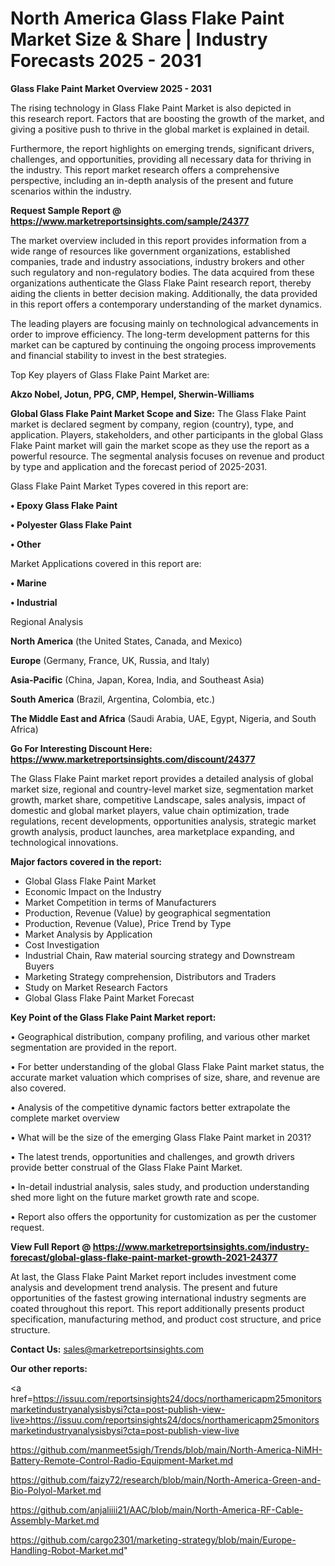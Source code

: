 # North America Glass Flake Paint Market Size & Share | Industry Forecasts 2025 - 2031

<Strong> Glass Flake Paint Market Overview 2025 - 2031</strong>

The rising technology in Glass Flake Paint Market is also depicted in this research report. Factors that are boosting the growth of the market, and giving a positive push to thrive in the global market is explained in detail.

Furthermore, the report highlights on emerging trends, significant drivers, challenges, and opportunities, providing all necessary data for thriving in the industry. This report market research offers a comprehensive perspective, including an in-depth analysis of the present and future scenarios within the industry.

<strong>Request Sample Report @ <a href=https://www.marketreportsinsights.com/sample/24377>https://www.marketreportsinsights.com/sample/24377</a></strong>

The market overview included in this report provides information from a wide range of resources like government organizations, established companies, trade and industry associations, industry brokers and other such regulatory and non-regulatory bodies. The data acquired from these organizations authenticate the Glass Flake Paint research report, thereby aiding the clients in better decision making. Additionally, the data provided in this report offers a contemporary understanding of the market dynamics.

The leading players are focusing mainly on technological advancements in order to improve efficiency. The long-term development patterns for this market can be captured by continuing the ongoing process improvements and financial stability to invest in the best strategies.

Top Key players of Glass Flake Paint Market are:

<strong>Akzo Nobel, Jotun, PPG, CMP, Hempel, Sherwin-Williams</strong>

<strong><b>Global Glass Flake Paint Market Scope and Size:</b></strong>
The Glass Flake Paint market is declared segment by company, region (country), type, and application. Players, stakeholders, and other participants in the global Glass Flake Paint market will gain the market scope as they use the report as a powerful resource. The segmental analysis focuses on revenue and product by type and application and the forecast period of 2025-2031.

Glass Flake Paint Market Types covered in this report are:

<strong>• Epoxy Glass Flake Paint

• Polyester Glass Flake Paint

• Other</strong>

Market Applications covered in this report are:

<strong>• Marine

• Industrial</strong> 

Regional Analysis

<strong>North America</strong> (the United States, Canada, and Mexico)

<strong>Europe</strong> (Germany, France, UK, Russia, and Italy)

<strong>Asia-Pacific</strong> (China, Japan, Korea, India, and Southeast Asia)

<strong>South America</strong> (Brazil, Argentina, Colombia, etc.)

<strong>The Middle East and Africa</strong> (Saudi Arabia, UAE, Egypt, Nigeria, and South Africa)

<strong>Go For Interesting Discount Here: <a href=https://www.marketreportsinsights.com/discount/24377>https://www.marketreportsinsights.com/discount/24377</a></strong>

The Glass Flake Paint market report provides a detailed analysis of global market size, regional and country-level market size, segmentation market growth, market share, competitive Landscape, sales analysis, impact of domestic and global market players, value chain optimization, trade regulations, recent developments, opportunities analysis, strategic market growth analysis, product launches, area marketplace expanding, and technological innovations.

<strong><b>Major factors covered in the report:</b></strong>
<ul>
  <li>Global Glass Flake Paint Market </li>
  <li>Economic Impact on the Industry</li>
  <li>Market Competition in terms of Manufacturers</li>
  <li>Production, Revenue (Value) by geographical segmentation</li>
  <li>Production, Revenue (Value), Price Trend by Type</li>
  <li>Market Analysis by Application</li>
  <li>Cost Investigation</li>
  <li>Industrial Chain, Raw material sourcing strategy and Downstream Buyers</li>
  <li>Marketing Strategy comprehension, Distributors and Traders</li>
  <li>Study on Market Research Factors</li>
  <li>Global Glass Flake Paint Market Forecast</li>
</ul>

<strong><b>Key Point of the Glass Flake Paint Market report:</b></strong>

• Geographical distribution, company profiling, and various other market segmentation are provided in the report.

• For better understanding of the global Glass Flake Paint market status, the accurate market valuation which comprises of size, share, and revenue are also covered.

• Analysis of the competitive dynamic factors better extrapolate the complete market overview

• What will be the size of the emerging Glass Flake Paint market in 2031?

• The latest trends, opportunities and challenges, and growth drivers provide better construal of the Glass Flake Paint Market.

• In-detail industrial analysis, sales study, and production understanding shed more light on the future market growth rate and scope.

• Report also offers the opportunity for customization as per the customer request.

<strong><b>View Full Report @ <a href=https://www.marketreportsinsights.com/industry-forecast/global-glass-flake-paint-market-growth-2021-24377>https://www.marketreportsinsights.com/industry-forecast/global-glass-flake-paint-market-growth-2021-24377</a></b></strong>


At last, the Glass Flake Paint Market report includes investment come analysis and development trend analysis. The present and future opportunities of the fastest growing international industry segments are coated throughout this report. This report additionally presents product specification, manufacturing method, and product cost structure, and price structure.

<strong>Contact Us:</strong>
sales@marketreportsinsights.com

<strong>Our other reports:</strong>

<a href=https://issuu.com/reportsinsights24/docs/northamericapm25monitorsmarketindustryanalysisbysi?cta=post-publish-view-live>https://issuu.com/reportsinsights24/docs/northamericapm25monitorsmarketindustryanalysisbysi?cta=post-publish-view-live</a>

<a href=https://github.com/manmeet5sigh/Trends/blob/main/North-America-NiMH-Battery-Remote-Control-Radio-Equipment-Market.md>https://github.com/manmeet5sigh/Trends/blob/main/North-America-NiMH-Battery-Remote-Control-Radio-Equipment-Market.md</a>

<a href=https://github.com/faizy72/research/blob/main/North-America-Green-and-Bio-Polyol-Market.md>https://github.com/faizy72/research/blob/main/North-America-Green-and-Bio-Polyol-Market.md</a>

<a href=https://github.com/anjaliiii21/AAC/blob/main/North-America-RF-Cable-Assembly-Market.md>https://github.com/anjaliiii21/AAC/blob/main/North-America-RF-Cable-Assembly-Market.md</a>

<a href=https://github.com/cargo2301/marketing-strategy/blob/main/Europe-Handling-Robot-Market.md>https://github.com/cargo2301/marketing-strategy/blob/main/Europe-Handling-Robot-Market.md</a>"
